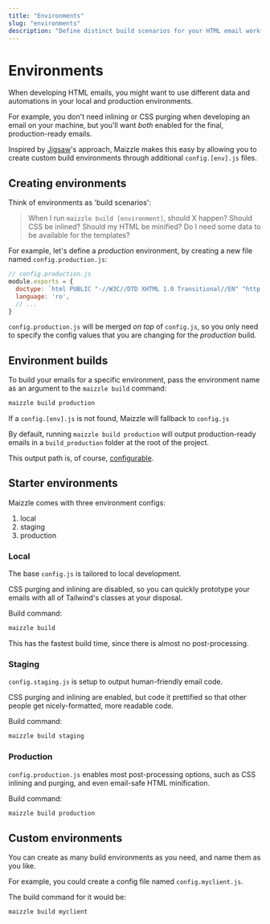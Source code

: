 ```yaml
---
title: "Environments"
slug: "environments"
description: "Define distinct build scenarios for your HTML email workflow, each with their own settings"
---
```


# Environments

When developing HTML emails, you might want to use different data and automations in your local and production environments. 

For example, you don't need inlining or CSS purging when developing an email on your machine, but you'll want _both_ enabled for the final, production-ready emails.

Inspired by [Jigsaw](https://jigsaw.tighten.co/)'s approach, Maizzle makes this easy by allowing you to create custom build environments through additional `config.[env].js` files.

## Creating environments

Think of environments as 'build scenarios':

> When I run `maizzle build [environment]`, should X happen? Should CSS be inlined? Should my HTML be minified? Do I need some data to be available for the templates?

For example, let's define a _production_ environment, by creating a new file named `config.production.js`:

```js
// config.production.js
module.exports = {
  doctype: `html PUBLIC "-//W3C//DTD XHTML 1.0 Transitional//EN" "http://www.w3.org/TR/xhtml1/DTD/xhtml1-transitional.dtd"`,
  language: 'ro',
  // ...
}
```

`config.production.js` will be merged _on top_ of `config.js`, so you only need to specify the config values that you are changing for the _production_ build.

## Environment builds

To build your emails for a specific environment, pass the environment name as an argument to the `maizzle build` command:

```sh
maizzle build production
```

<div class="bg-gray-100 border-l-4 border-gradient-b-ocean-light p-4 mb-4 text-md" role="alert">
  <div class="text-gray-600">If a <code class="shiki-inline">config.[env].js</code> is not found, Maizzle will fallback to <code class="shiki-inline">config.js</code></div>
</div>

By default, running `maizzle build production` will output production-ready emails in a `build_production` folder at the root of the project.

This output path is, of course, [configurable](/docs/build-paths/#path).

## Starter environments

Maizzle comes with three environment configs:

1. local
2. staging
3. production

### Local

The base `config.js` is tailored to local development.

CSS purging and inlining are disabled, so you can quickly prototype your emails with all of Tailwind's classes at your disposal.

Build command: 

```sh
maizzle build
```

This has the fastest build time, since there is almost no post-processing.

### Staging

`config.staging.js` is setup to output human-friendly email code. 

CSS purging and inlining are enabled, but code it prettified so that other people get nicely-formatted, more readable code.

Build command: 

```sh
maizzle build staging
```

### Production

`config.production.js` enables most post-processing options, such as CSS inlining and purging, and even email-safe HTML minification.

Build command: 

```sh
maizzle build production
```

## Custom environments

You can create as many build environments as you need, and name them as you like.

For example, you could create a config file named `config.myclient.js`. 

The build command for it would be:

```sh
maizzle build myclient
```
